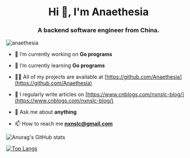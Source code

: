 <h1 align="center">Hi 👋, I'm Anaethesia</h1>
<h3 align="center">A backend software engineer from China.</h3>

<p align="left"> <img src="https://komarev.com/ghpvc/?username=anaethesia&label=Profile%20views&color=0e75b6&style=flat" alt="anaethesia" /> </p>

- 🔭 I’m currently working on **Go programs**

- 🌱 I’m currently learning **Go programs**

- 👨‍💻 All of my projects are available at [https://github.com/Anaethesia](https://github.com/Anaethesia)

- 📝 I regularly write articles on [https://www.cnblogs.com/nxnslc-blog/](https://www.cnblogs.com/nxnslc-blog/)

- 💬 Ask me about **anything**

- 📫 How to reach me **nxnslc@gmail.com**

![Anurag's GitHub stats](https://github-readme-stats.vercel.app/api?username=Anaethesia&count_private=true&show_icons=true&theme=radical)


[![Top Langs](https://github-readme-stats.vercel.app/api/top-langs/?username=Anaethesia&layout=compact)](https://github.com/anuraghazra/github-readme-stats)

